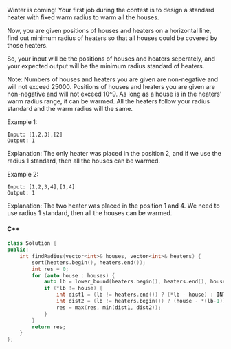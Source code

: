 Winter is coming! Your first job during the contest is to design a standard heater with fixed warm radius to warm all the houses.

Now, you are given positions of houses and heaters on a horizontal line, find out minimum radius of heaters so that all houses could be covered by those heaters.

So, your input will be the positions of houses and heaters seperately, and your expected output will be the minimum radius standard of heaters.

Note:
Numbers of houses and heaters you are given are non-negative and will not exceed 25000.
Positions of houses and heaters you are given are non-negative and will not exceed 10^9.
As long as a house is in the heaters' warm radius range, it can be warmed.
All the heaters follow your radius standard and the warm radius will the same.

Example 1:

```
Input: [1,2,3],[2]
Output: 1
```

Explanation: The only heater was placed in the position 2, and if we use the radius 1 standard, then all the houses can be warmed.

Example 2:

```
Input: [1,2,3,4],[1,4]
Output: 1
```

Explanation: The two heater was placed in the position 1 and 4. We need to use radius 1 standard, then all the houses can be warmed.

#### C++

```cpp
class Solution {
public:
    int findRadius(vector<int>& houses, vector<int>& heaters) {
        sort(heaters.begin(), heaters.end());
        int res = 0;
        for (auto house : houses) {
            auto lb = lower_bound(heaters.begin(), heaters.end(), house);
            if (*lb != house) {
                int dist1 = (lb != heaters.end()) ? (*lb - house) : INT_MAX;
                int dist2 = (lb != heaters.begin()) ? (house - *(lb-1)) : INT_MAX;
                res = max(res, min(dist1, dist2));
            }
        }
        return res;
    }
};
```
